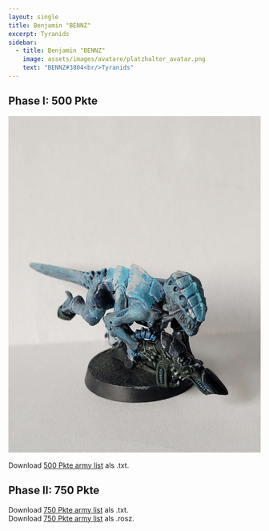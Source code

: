 ```yaml
---
layout: single
title: Benjamin "BENNZ"
excerpt: Tyranids
sidebar: 
  - title: Benjamin "BENNZ"
    image: assets/images/avatare/platzhalter_avatar.png
    text: "BENNZ#3804<br/>Tyranids"
---
```

## Phase I: 500 Pkte

![500 Pkte](/assets/images/500/500_bennz_1.jpg)

Download <a href="/assets/armylists/500/500_bennz.txt" download>500 Pkte army list</a> als .txt.

## Phase II: 750 Pkte

Download <a href="/assets/armylists/750/750_bennz.txt" download>750 Pkte army list</a> als .txt.  
Download <a href="/assets/armylists/750/750_bennz.rosz" download>750 Pkte army list</a> als .rosz.